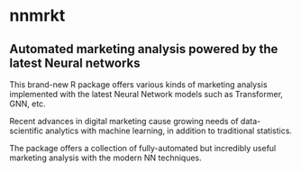 # nnmrkt
## Automated marketing analysis powered by the latest Neural networks

This brand-new R package offers various kinds of marketing analysis implemented with the latest Neural Network models such as Transformer, GNN, etc.

Recent advances in digital marketing cause growing needs of data-scientific analytics with machine learning, in addition to traditional statistics.

The package offers a collection of fully-automated but incredibly useful marketing analysis with the modern NN techniques.
